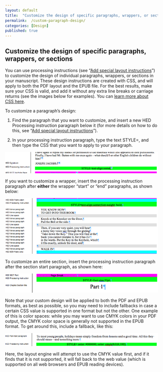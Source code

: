 ```yaml
---
layout: default
title:  "Customize the design of specific paragraphs, wrappers, or sections"
permalink:  /custom-paragraph-design/
categories: [Design]
published: true
---
```


<section data-type="chapter" class="hsecchapter" data-hederis-type="hsecchapter" id="custom-paragraph-design" data-pi-attrs="id: custom-paragraph-design" role="doc-chapter" title="Customize the design of specific paragraphs, wrappers, or sections"><h1 data-hederis-type="hblkchaptitle" class="hblkchaptitle" id="pClkt4YJm">Customize the design of specific paragraphs, wrappers, or sections</h1>
    <p class="hblkp" data-hederis-type="hblkp" id="pf2vtQiQd">You can use processing instructions (see &#8220;<a href="{% post_url 2019-05-21-24-Addspeciallayoutinstructions %}"><span class="Hyperlink">Add special layout instructions</span></a>&#8221;) to customize the design of individual paragraphs, wrappers, or sections in your manuscript. These design instructions are created with CSS, and will apply to both the PDF layout and the EPUB file. For the best results, make sure your CSS is valid, and add it without any extra line breaks or carriage returns (see the images below for examples). You can <a href="https://developer.mozilla.org/en-US/docs/Web/CSS/Reference"><span class="Hyperlink">learn more about CSS here</span></a>.</p>
    <p class="hblkp" data-hederis-type="hblkp" id="pt8vaYpss">To customize a paragraph&#8217;s design:</p>
    <ol class="hwprnum-list" data-hederis-type="hwprnum-list" id="pHugVWb19"><li class="hblkoli" data-hederis-type="hblkoli" id="litUuUppIB"><p class="hblkoli" data-hederis-type="hblkoli" id="p7Q2fIYcB">Find the paragraph that you want to customize, and insert a new HED Processing instruction paragraph below it (for more details on how to do this, see &#8220;<a href="{% post_url 2019-05-21-24-Addspeciallayoutinstructions %}"><span class="Hyperlink">Add special layout instructions</span></a>&#8221;).</p></li>
    <li class="hblkoli" data-hederis-type="hblkoli" id="li8ECliDdA"><p class="hblkoli" data-hederis-type="hblkoli" id="plwtsRaN8">In your processing instruction paragraph, type the text STYLE=, and then type the CSS that you want to apply to your paragraph.</p></li>
    </ol>
    <img data-hederis-type="hblkimg" class="hblkimg" id="pcu8kbK5d" src="/images/pi2.png"/>
    <p class="hblkp" data-hederis-type="hblkp" id="p8L2EXINc">If you want to customize a wrapper, insert the processing instruction paragraph after <strong>either</strong> the wrapper &#8220;start&#8221; or &#8220;end&#8221; paragraphs, as shown below: </p>
    <img data-hederis-type="hblkimg" class="hblkimg" id="ps3NZzw8J" src="/images/stylepiwrapper.png"/>
    <p class="hblkp" data-hederis-type="hblkp" id="px1N79EiD">To customize an entire section, insert the processing instruction paragraph after the section start paragraph, as shown here:</p>
    <img data-hederis-type="hblkimg" class="hblkimg" id="p8kDPe6rv" src="/images/stylepisection.png"/>
    <p class="hblkp" data-hederis-type="hblkp" id="pUpIT1l5X">Note that your custom design will be applied to both the PDF and EPUB formats, as best as possible, so you may need to include fallbacks in case a certain CSS value is supported in one format but not the other. One example of this is color spaces: while you may want to use CMYK colors in your PDF output, the CMYK color space is generally not supported in the EPUB format. To get around this, include a fallback, like this:</p>
    <img data-hederis-type="hblkimg" class="hblkimg" id="poa0111U5" src="/images/stylepicolorfallback.png"/>
    <p class="hblkp" data-hederis-type="hblkp" id="ppyyUDJ3q">Here, the layout engine will attempt to use the CMYK value first, and if it finds that it is not supported, it will fall back to the web value (which is supported on all web browsers and EPUB reading devices).</p>
    </section>
    